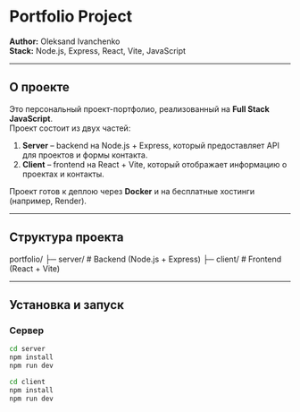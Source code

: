 
# Portfolio Project

**Author:** Oleksand Ivanchenko  
**Stack:** Node.js, Express, React, Vite, JavaScript  

---------------

## О проекте

Это персональный проект-портфолио, реализованный на **Full Stack JavaScript**.  
Проект состоит из двух частей:  

1. **Server** – backend на Node.js + Express, который предоставляет API для проектов и формы контакта.  
2. **Client** – frontend на React + Vite, который отображает информацию о проектах и контакты.  

Проект готов к деплою через **Docker** и на бесплатные хостинги (например, Render).

---------------

## Структура проекта

portfolio/
├─ server/ # Backend (Node.js + Express)
├─ client/ # Frontend (React + Vite)


---------------

## Установка и запуск

### Сервер
```bash
cd server
npm install
npm run dev

cd client
npm install
npm run dev

